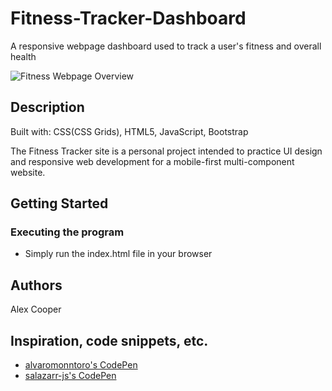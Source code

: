 # Fitness-Tracker-Dashboard

A responsive webpage dashboard used to track a user's fitness and overall health

 ![Fitness Webpage Overview](https://github.com/AlexCooper1/Fitness-Tracker-Dashboard/assets/37124211/36058442-c9e8-46d1-8644-949c5037056f)


## Description

Built with: CSS(CSS Grids), HTML5, JavaScript, Bootstrap

The Fitness Tracker site is a personal project intended to practice UI design and responsive web development for a mobile-first multi-component website.

## Getting Started

### Executing the program

* Simply run the index.html file in your browser

## Authors

Alex Cooper


## Inspiration, code snippets, etc.

* [alvaromonntoro's CodePen](https://codepen.io/alvaromontoro/pen/poWgdVV)
* [salazarr-js's CodePen](https://codepen.io/salazarr-js/pen/eRoaLx)
